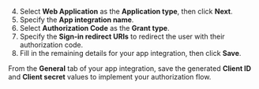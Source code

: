 4. Select **Web Application** as the **Application type**, then click **Next**.
5. Specify the **App integration name**.
6. Select **Authorization Code** as the **Grant type**.
7. Specify the **Sign-in redirect URIs** to redirect the user with their authorization code.
8. Fill in the remaining details for your app integration, then click **Save**.

From the **General** tab of your app integration, save the generated **Client ID** and **Client secret** values to implement your authorization flow.
